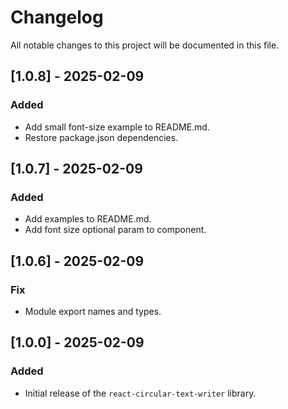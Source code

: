 # Changelog

All notable changes to this project will be documented in this file.

## [1.0.8] - 2025-02-09

### Added

- Add small font-size example to README.md.
- Restore package.json dependencies.

## [1.0.7] - 2025-02-09

### Added

- Add examples to README.md.
- Add font size optional param to component.

## [1.0.6] - 2025-02-09

### Fix

- Module export names and types.

## [1.0.0] - 2025-02-09

### Added

- Initial release of the `react-circular-text-writer` library.

